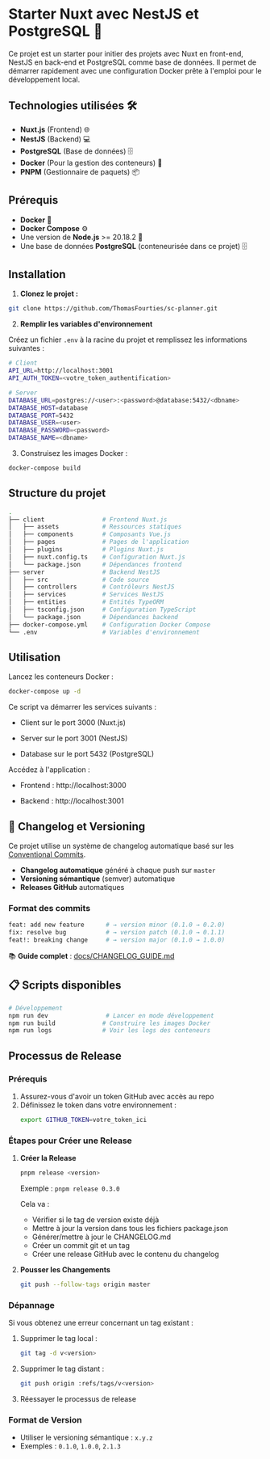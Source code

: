 # Starter Nuxt avec NestJS et PostgreSQL 🚀
Ce projet est un starter pour initier des projets avec Nuxt en front-end, NestJS en back-end et PostgreSQL comme base de données. Il permet de démarrer rapidement avec une configuration Docker prête à l'emploi pour le développement local.

## Technologies utilisées 🛠️

- **Nuxt.js** (Frontend) 🌐
- **NestJS** (Backend) 💻
- **PostgreSQL** (Base de données) 🗄️
- **Docker** (Pour la gestion des conteneurs) 🐳
- **PNPM** (Gestionnaire de paquets) 📦

## Prérequis

- **Docker** 🐳
- **Docker Compose** ⚙️
- Une version de **Node.js** >= 20.18.2 🔧
- Une base de données **PostgreSQL** (conteneurisée dans ce projet) 🗄️

## Installation

1. **Clonez le projet :**

```bash
git clone https://github.com/ThomasFourties/sc-planner.git
```
2. **Remplir les variables d'environnement** 

Créez un fichier `.env` à la racine du projet et remplissez les informations suivantes :


```bash
# Client
API_URL=http://localhost:3001
API_AUTH_TOKEN=<votre_token_authentification>

# Server
DATABASE_URL=postgres://<user>:<password>@database:5432/<dbname>
DATABASE_HOST=database
DATABASE_PORT=5432
DATABASE_USER=<user>
DATABASE_PASSWORD=<password>
DATABASE_NAME=<dbname>
```

3. Construisez les images Docker :
```bash
docker-compose build
```

## Structure du projet

```bash
.
├── client                # Frontend Nuxt.js
│   ├── assets            # Ressources statiques
│   ├── components        # Composants Vue.js
│   ├── pages             # Pages de l'application
│   ├── plugins           # Plugins Nuxt.js
│   ├── nuxt.config.ts    # Configuration Nuxt.js
│   └── package.json      # Dépendances frontend
├── server                # Backend NestJS
│   ├── src               # Code source
│   ├── controllers       # Contrôleurs NestJS
│   ├── services          # Services NestJS
│   ├── entities          # Entités TypeORM
│   ├── tsconfig.json     # Configuration TypeScript
│   └── package.json      # Dépendances backend
├── docker-compose.yml    # Configuration Docker Compose
└── .env                  # Variables d'environnement
```

## Utilisation

Lancez les conteneurs Docker :

```bash
docker-compose up -d
```
Ce script va démarrer les services suivants :

- Client sur le port 3000 (Nuxt.js)

- Server sur le port 3001 (NestJS)

- Database sur le port 5432 (PostgreSQL)

Accédez à l'application :

- Frontend : http://localhost:3000

- Backend : http://localhost:3001

## 📝 Changelog et Versioning

Ce projet utilise un système de changelog automatique basé sur les [Conventional Commits](https://conventionalcommits.org/). 

- **Changelog automatique** généré à chaque push sur `master`
- **Versioning sémantique** (semver) automatique
- **Releases GitHub** automatiques

### Format des commits

```bash
feat: add new feature      # → version minor (0.1.0 → 0.2.0)
fix: resolve bug           # → version patch (0.1.0 → 0.1.1)
feat!: breaking change     # → version major (0.1.0 → 1.0.0)
```

📚 **Guide complet** : [docs/CHANGELOG_GUIDE.md](docs/CHANGELOG_GUIDE.md)

## 📋 Scripts disponibles

```bash
# Développement
npm run dev                # Lancer en mode développement
npm run build             # Construire les images Docker
npm run logs              # Voir les logs des conteneurs
```

## Processus de Release

### Prérequis
1. Assurez-vous d'avoir un token GitHub avec accès au repo
2. Définissez le token dans votre environnement :
   ```bash
   export GITHUB_TOKEN=votre_token_ici
   ```

### Étapes pour Créer une Release

1. **Créer la Release**
   ```bash
   pnpm release <version>
   ```
   Exemple : `pnpm release 0.3.0`

   Cela va :
   - Vérifier si le tag de version existe déjà
   - Mettre à jour la version dans tous les fichiers package.json
   - Générer/mettre à jour le CHANGELOG.md
   - Créer un commit git et un tag
   - Créer une release GitHub avec le contenu du changelog

2. **Pousser les Changements**
   ```bash
   git push --follow-tags origin master
   ```

### Dépannage

Si vous obtenez une erreur concernant un tag existant :
1. Supprimer le tag local :
   ```bash
   git tag -d v<version>
   ```
2. Supprimer le tag distant :
   ```bash
   git push origin :refs/tags/v<version>
   ```
3. Réessayer le processus de release

### Format de Version
- Utiliser le versioning sémantique : `x.y.z`
- Exemples : `0.1.0`, `1.0.0`, `2.1.3`